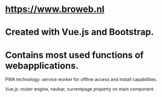 # https://www.broweb.nl
#
# Created with Vue.js and Bootstrap.
# Contains most used functions of webapplications.

PWA technology: service worker for offline access and install capabilities.

Vue.js: router engine, navbar, currentpage property on main component.
